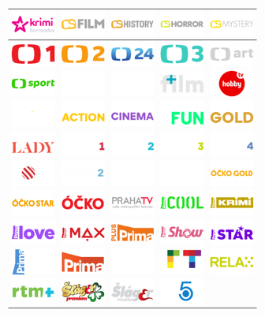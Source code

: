 | ![](https://raw.githubusercontent.com/RevGear/logo/master/Countries/CZ/Barrandov-Krimi.png) | ![](https://raw.githubusercontent.com/RevGear/logo/master/Countries/CZ/CS-Film.png) | ![](https://raw.githubusercontent.com/RevGear/logo/master/Countries/CZ/CS-History.png) | ![](https://raw.githubusercontent.com/RevGear/logo/master/Countries/CZ/CS-Horror.png) | ![](https://raw.githubusercontent.com/RevGear/logo/master/Countries/CZ/CS-Mystery.png) | 
|:---:|:---:|:---:|:---:|:---:| 
| ![](https://raw.githubusercontent.com/RevGear/logo/master/Countries/CZ/CT-1.png) | ![](https://raw.githubusercontent.com/RevGear/logo/master/Countries/CZ/CT-2.png) | ![](https://raw.githubusercontent.com/RevGear/logo/master/Countries/CZ/CT-24.png) | ![](https://raw.githubusercontent.com/RevGear/logo/master/Countries/CZ/CT-3.png) | ![](https://raw.githubusercontent.com/RevGear/logo/master/Countries/CZ/CT-Art.png) | 
| ![](https://raw.githubusercontent.com/RevGear/logo/master/Countries/CZ/CT-Sport.png) | ![](https://raw.githubusercontent.com/RevGear/logo/master/Countries/CZ/Film-Europe-Plus.png) | ![](https://raw.githubusercontent.com/RevGear/logo/master/Countries/CZ/Film-Europe.png) | ![](https://raw.githubusercontent.com/RevGear/logo/master/Countries/CZ/Film-Plus.png) | ![](https://raw.githubusercontent.com/RevGear/logo/master/Countries/CZ/Hobby-TV.png) | 
| ![](https://raw.githubusercontent.com/RevGear/logo/master/Countries/CZ/Mnau-TV.png) | ![](https://raw.githubusercontent.com/RevGear/logo/master/Countries/CZ/Nova-Action.png) | ![](https://raw.githubusercontent.com/RevGear/logo/master/Countries/CZ/Nova-Cinema.png) | ![](https://raw.githubusercontent.com/RevGear/logo/master/Countries/CZ/Nova-Fun.png) | ![](https://raw.githubusercontent.com/RevGear/logo/master/Countries/CZ/Nova-Gold.png) | 
| ![](https://raw.githubusercontent.com/RevGear/logo/master/Countries/CZ/Nova-Lady.png) | ![](https://raw.githubusercontent.com/RevGear/logo/master/Countries/CZ/Nova-Sport1.png) | ![](https://raw.githubusercontent.com/RevGear/logo/master/Countries/CZ/Nova-Sport2.png) | ![](https://raw.githubusercontent.com/RevGear/logo/master/Countries/CZ/Nova-Sport3.png) | ![](https://raw.githubusercontent.com/RevGear/logo/master/Countries/CZ/Nova-Sport4.png) | 
| ![](https://raw.githubusercontent.com/RevGear/logo/master/Countries/CZ/Nova.png) | ![](https://raw.githubusercontent.com/RevGear/logo/master/Countries/CZ/Nova2.png) | ![](https://raw.githubusercontent.com/RevGear/logo/master/Countries/CZ/Ocko-Black.png) | ![](https://raw.githubusercontent.com/RevGear/logo/master/Countries/CZ/Ocko-Expres.png) | ![](https://raw.githubusercontent.com/RevGear/logo/master/Countries/CZ/Ocko-Gold.png) | 
| ![](https://raw.githubusercontent.com/RevGear/logo/master/Countries/CZ/Ocko-Star.png) | ![](https://raw.githubusercontent.com/RevGear/logo/master/Countries/CZ/Ocko.png) | ![](https://raw.githubusercontent.com/RevGear/logo/master/Countries/CZ/Praha-TV.png) | ![](https://raw.githubusercontent.com/RevGear/logo/master/Countries/CZ/Prima-Cool.png) | ![](https://raw.githubusercontent.com/RevGear/logo/master/Countries/CZ/Prima-Krimi.png) | 
| ![](https://raw.githubusercontent.com/RevGear/logo/master/Countries/CZ/Prima-Love.png) | ![](https://raw.githubusercontent.com/RevGear/logo/master/Countries/CZ/Prima-Max.png) | ![](https://raw.githubusercontent.com/RevGear/logo/master/Countries/CZ/Prima-Plus.png) | ![](https://raw.githubusercontent.com/RevGear/logo/master/Countries/CZ/Prima-Show.png) | ![](https://raw.githubusercontent.com/RevGear/logo/master/Countries/CZ/Prima-Star.png) | 
| ![](https://raw.githubusercontent.com/RevGear/logo/master/Countries/CZ/Prima-Zoom.png) | ![](https://raw.githubusercontent.com/RevGear/logo/master/Countries/CZ/Prima.png) | ![](https://raw.githubusercontent.com/RevGear/logo/master/Countries/CZ/Rebel.png) | ![](https://raw.githubusercontent.com/RevGear/logo/master/Countries/CZ/Regionalni-TV.png) | ![](https://raw.githubusercontent.com/RevGear/logo/master/Countries/CZ/Relax.png) | 
| ![](https://raw.githubusercontent.com/RevGear/logo/master/Countries/CZ/RTM-Plus.png) | ![](https://raw.githubusercontent.com/RevGear/logo/master/Countries/CZ/Slagr-Premium.png) | ![](https://raw.githubusercontent.com/RevGear/logo/master/Countries/CZ/Slagr2.png) | ![](https://raw.githubusercontent.com/RevGear/logo/master/Countries/CZ/Sport5.png)  | 
